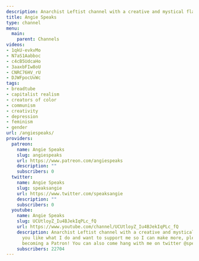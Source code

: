 ```yaml
---
description: Anarchist Leftist channel with a creative and mystical flair!
title: Angie Speaks
type: channel
menu:
  main:
    parent: Channels
videos:
- 1qkU-evkvMo
- N7aS1Aabboc
- c4cB5UdcaHo
- 3aaxbFIw8oU
- CNRC76HV_rU
- DJWFpocUvWc
tags:
- breadtube
- capitalist realism
- creators of color
- communism
- creativity
- depression
- feminism
- gender
url: /angiespeaks/
providers:
  patreon:
    name: Angie Speaks
    slug: angiespeaks
    url: https://www.patreon.com/angiespeaks
    description: ""
    subscribers: 0
  twitter:
    name: Angie Speaks
    slug: speaksangie
    url: https://www.twitter.com/speaksangie
    description: ""
    subscribers: 0
  youtube:
    name: Angie Speaks
    slug: UCUtloyZ_Iu4BJekIqPLc_fQ
    url: https://www.youtube.com/channel/UCUtloyZ_Iu4BJekIqPLc_fQ
    description: Anarchist Leftist channel with a creative and mystical flair! If
      you like what I do and want to support me so I can make more, please consider
      becoming a Patron! You can also come hang with me on twitter @speaksangie!
    subscribers: 22704
---
```

